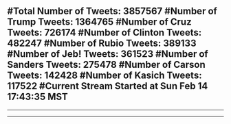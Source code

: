 #Total Number of Tweets: 3857567 
#Number of Trump Tweets: 1364765
#Number of Cruz Tweets: 726174
#Number of Clinton Tweets: 482247
#Number of Rubio Tweets: 389133
#Number of Jeb! Tweets: 361523
#Number of Sanders Tweets: 275478
#Number of Carson Tweets: 142428
#Number of Kasich Tweets: 117522
#Current Stream Started at Sun Feb 14 17:43:35 MST
---
---
---
